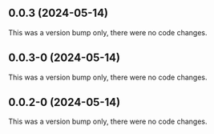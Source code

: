 ## 0.0.3 (2024-05-14)

This was a version bump only, there were no code changes.

## 0.0.3-0 (2024-05-14)

This was a version bump only, there were no code changes.

## 0.0.2-0 (2024-05-14)

This was a version bump only, there were no code changes.